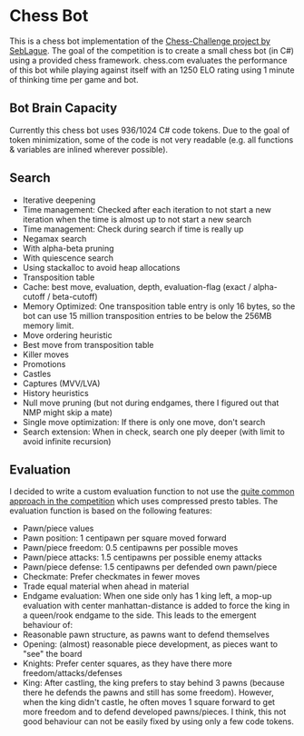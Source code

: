 # Chess Bot
This is a chess bot implementation of the [Chess-Challenge project by SebLague](https://github.com/SebLague/Chess-Challenge).
The goal of the competition is to create a small chess bot (in C#) using a provided chess framework.
chess.com evaluates the performance of this bot while playing against itself with an 
1250 ELO rating using 1 minute of thinking time per game and bot.

## Bot Brain Capacity
Currently this chess bot uses 936/1024 C# code tokens. Due to the goal of token minimization, some of the code is not very readable (e.g. all functions & variables are inlined wherever possible).

## Search
* Iterative deepening
 * Time management: Checked after each iteration to not start a new iteration when the time is almost up to not start a new search
 * Time management: Check during search if time is really up
* Negamax search
 * With alpha-beta pruning
 * With quiescence search
 * Using stackalloc to avoid heap allocations
* Transposition table
 * Cache: best move, evaluation, depth, evaluation-flag (exact / alpha-cutoff / beta-cutoff)
 * Memory Optimized: One transposition table entry is only 16 bytes, so the bot can use 15 million transposition entries to be below the 256MB memory limit.
* Move ordering heuristic
 * Best move from transposition table
 * Killer moves
 * Promotions
 * Castles
 * Captures (MVV/LVA)
 * History heuristics
* Null move pruning (but not during endgames, there I figured out that NMP might skip a mate)
* Single move optimization: If there is only one move, don't search
* Search extension: When in check, search one ply deeper (with limit to avoid infinite recursion)

## Evaluation
I decided to write a custom evaluation function to not use the [quite common approach in the competition](https://github.com/SebLague/Chess-Challenge/forks) which uses compressed presto tables.
The evaluation function is based on the following features:
 * Pawn/piece values
 * Pawn position: 1 centipawn per square moved forward
 * Pawn/piece freedom: 0.5 centipawns per possible moves
 * Pawn/piece attacks: 1.5 centipawns per possible enemy attacks
 * Pawn/piece defense: 1.5 centipawns per defended own pawn/piece
 * Checkmate: Prefer checkmates in fewer moves
 * Trade equal material when ahead in material
 * Endgame evaluation: When one side only has 1 king left, a mop-up evaluation with center manhattan-distance is added to force the king in a queen/rook endgame to the side.
This leads to the emergent behaviour of:
 * Reasonable pawn structure, as pawns want to defend themselves
 * Opening: (almost) reasonable piece development, as pieces want to "see" the board
 * Knights: Prefer center squares, as they have there more freedom/attacks/defenses
 * King: After castling, the king prefers to stay behind 3 pawns (because there he defends the pawns and still has some freedom). However, when the king didn't castle, he often moves 1 square forward to get more freedom and to defend developed pawns/pieces. I think, this not good behaviour can not be easily fixed by using only a few code tokens.